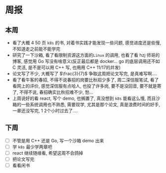 # 周报

## 本周

- 看了大概 4 50 页 `k8s` 的书, 对着书实践才能发现一些问题, 感觉进度还是些慢, 不知道走之前能不能学完
- 研究了一下沙箱, 看了看限制资源这方面的`Linux` 的调用, 也看了看 hzj 师哥的博客, 感觉用 Go 写没有啥意义(反正最后都是 docker... go 的底层调用还不如 C 灵活, 是不是可以用 C++ 写, 也用用 C++ 11/17的并发)
- 论文写了不少, 大概写了 $\frac{3}{7}$ 争取这周把论文写完, 是真难写啊....
- 看了看牛客的春招, 不得不说春招的岗要比秋招少多了, 周二深信服笔试, 看了看网上的评价, 感觉深信服有点哈人, 也投了许多岗, 要不是没回音, 要不就是寄了, 不得不说, 春招确实比秋招难不少, 愁...
- 上周说好的看 react, 写个 demo, 也搁置了, 真没想到 `k8s` 能看这么慢, 而且沙箱的一些系统调用也不熟悉, 需要现学, 尤其是那个论文, 真是浪费时间的好手, 一章还没写完, 1 2个小时过去了....

## 下周

- [ ] 不管是用 C++ 还是 Go, 写一个沙箱 demo 出来
- [ ] 学 `k8s` 最少学两章吧
- [ ] react 继续随缘看, 希望这周不会鸽掉
- [ ] 把论文写完
- [ ] 看看闲书
